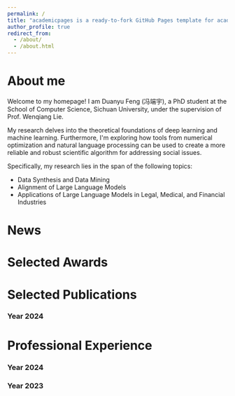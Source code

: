 ```yaml
---
permalink: /
title: "academicpages is a ready-to-fork GitHub Pages template for academic personal websites"
author_profile: true
redirect_from: 
  - /about/
  - /about.html
---
```


About me
======
Welcome to my homepage! I am Duanyu Feng (冯端宇), a PhD student at the School of Computer Science, Sichuan University, under the supervision of Prof. Wenqiang Lie.

My research delves into the theoretical foundations of deep learning and machine learning. Furthermore, I'm exploring how tools from numerical optimization and natural language processing can be used to create a more reliable and robust scientific algorithm for addressing social issues.

Specifically, my research lies in the span of the following topics:
- Data Synthesis and Data Mining
- Alignment of Large Language Models
- Applications of Large Language Models in Legal, Medical, and Financial Industries


News
======
<!--
1. academicpages is a ready-to-fork GitHub Pages template for academic personal websites
1. 
-->

Selected Awards
======
<!--
1. 
1. 
-->

Selected Publications
======
### Year 2024 ###
<!--
1. 
1. 
-->

Professional Experience
======
### Year 2024 ###
<!--
1. IJCAI 2024, FinNLP-AgentScen Workshop, shared task organizer of the Financial Challenges in Large Language Models.
-->

### Year 2023 ###
<!--
1. Beijing Academy of Artificial Intelligence, Data Research Group, working on data analysis for alignment of large language models (Internship).
-->


